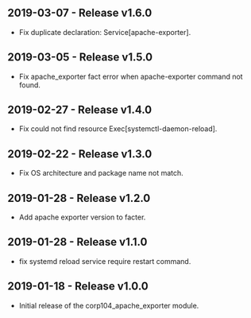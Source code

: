## 2019-03-07 - Release v1.6.0

- Fix duplicate declaration: Service[apache-exporter].

## 2019-03-05 - Release v1.5.0

- Fix apache_exporter fact error when apache-exporter command not found.

## 2019-02-27 - Release v1.4.0

- Fix could not find resource Exec[systemctl-daemon-reload].

## 2019-02-22 - Release v1.3.0

- Fix OS architecture and package name not match.

## 2019-01-28 - Release v1.2.0

- Add apache exporter version to facter.

## 2019-01-28 - Release v1.1.0

- fix systemd reload service require restart command. 

## 2019-01-18 - Release v1.0.0

- Initial release of the corp104_apache_exporter module.

